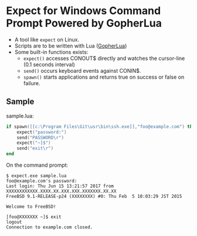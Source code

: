 Expect for Windows Command Prompt Powered by GopherLua
=======================================================

- A tool like `expect` on Linux.
- Scripts are to be written with Lua ([GopherLua](https://github.com/yuin/gopher-lua))
- Some built-in functions exists:
    - `expect()` accesses CONOUT$ directly and watches the cursor-line (0.1 seconds interval)
    - `send()` occurs keyboard events against CONIN$.
    - `spawn()` starts applications and returns true on success or false on failure.

Sample
------

sample.lua:

```sample.lua
if spawn([[c:\Program Files\Git\usr\bin\ssh.exe]],"foo@example.com") then
    expect("password:")
    send("PASSWORD\r")
    expect("~]$")
    send("exit\r")
end
```

On the command prompt:

```console
$ expect.exe sample.lua
foo@example.com's password:
Last login: Thu Jun 15 13:21:57 2017 from XXXXXXXXXXXX.XXXX.XX.XXX.XXX.XXXXXXX.XX.XX
FreeBSD 9.1-RELEASE-p24 (XXXXXXXX) #0: Thu Feb  5 10:03:29 JST 2015

Welcome to FreeBSD!

[foo@XXXXXXX ~]$ exit
logout
Connection to example.com closed.
```

